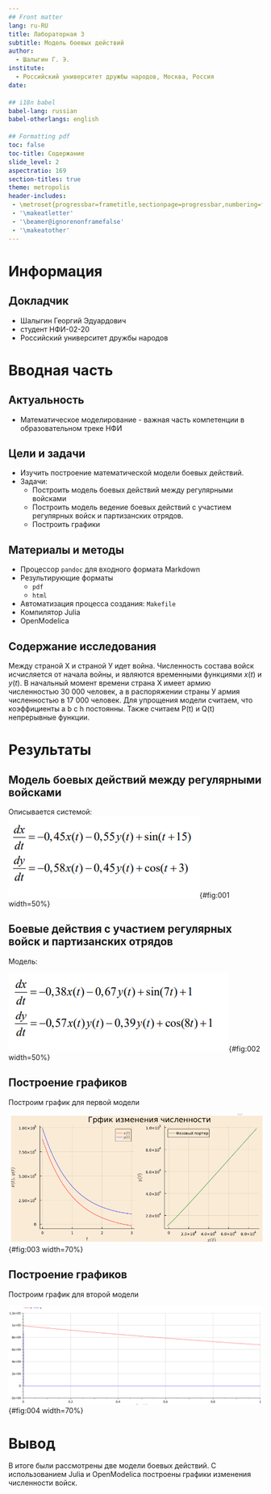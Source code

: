 ```yaml
---
## Front matter
lang: ru-RU
title: Лабораторная 3
subtitle: Модель боевых действий
author:
  - Шалыгин Г. Э.
institute:
  - Российский университет дружбы народов, Москва, Россия
date:

## i18n babel
babel-lang: russian
babel-otherlangs: english

## Formatting pdf
toc: false
toc-title: Содержание
slide_level: 2
aspectratio: 169
section-titles: true
theme: metropolis
header-includes:
 - \metroset{progressbar=frametitle,sectionpage=progressbar,numbering=fraction}
 - '\makeatletter'
 - '\beamer@ignorenonframefalse'
 - '\makeatother'
---
```


# Информация

## Докладчик

  * Шалыгин Георгий Эдуардович
  * студент НФИ-02-20
  * Российский университет дружбы народов

# Вводная часть

## Актуальность

- Математическое моделирование - важная часть компетенции в образовательном треке НФИ

## Цели и задачи

- Изучить построение математической модели боевых действий.
- Задачи:
  - Построить модель боевых действий между регулярными войсками
  - Построить модель ведение боевых действий с участием регулярных войск и партизанских отрядов. 
  - Построить графики 


## Материалы и методы

- Процессор `pandoc` для входного формата Markdown
- Результирующие форматы
  - `pdf`
  - `html`
- Автоматизация процесса создания: `Makefile`
- Компилятор Julia
- OpenModelica

## Содержание исследования

Между страной Х и страной У идет война. Численность состава войск исчисляется от начала войны, и являются временными функциями $x(t)$ и $y(t)$. В начальный момент времени страна Х имеет армию численностью 30 000 человек, а в распоряжении страны У армия численностью в 17 000 человек. Для упрощения модели считаем, что коэффициенты a b c h постоянны. Также считаем P(t) и Q(t) непрерывные функции.



## 

# Результаты

## Модель боевых действий между регулярными войсками

Описывается системой:![модель 1](image\eq0.PNG){#fig:001 width=50%}

## Боевые действия с участием регулярных войск и партизанских отрядов

Модель:

![модель 1](image\eq1.PNG){#fig:002 width=50%}

## Построение графиков

Построим график для первой модели

![Результаты](image\j02.PNG){#fig:003 width=70%}

## Построение графиков

Построим график для второй модели

![Результаты](image\om2g.PNG){#fig:004 width=70%}

## 

# Вывод

В итоге были рассмотрены две модели боевых действий. С использованием Julia и OpenModelica построены графики изменения численности войск.
